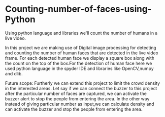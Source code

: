 # Counting-number-of-faces-using-Python
Using python language and libraries we'll count the number of humans in a live video.

In this project we are making use of Digital image processing for detecting and counting the number of 
human faces that are detected in the live video frame. For each detected human face we display a square 
box along with the count on the top of the box.For the detection of human face here we used python 
language in the spyder IDE and libraries like OpenCV,numpy and dlib.

Future scope:
Furtherly we can extend this project to limit the crowd density in the interested areas. Let say if we 
can connect the buzzer to this project after the particular number of faces are captured, we can 
activate the buzzer alert to stop the people from entering the area.
In the other way instead of giving particular number as input,we can calculate density and can 
activate the buzzer and stop the people from entering the area. 
